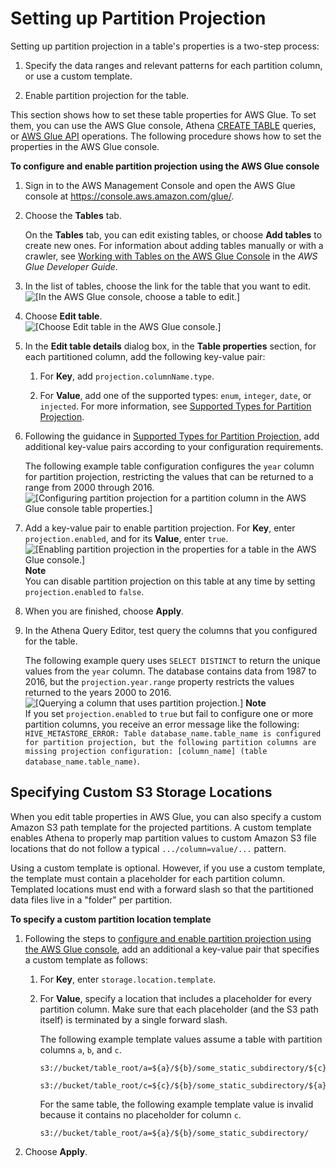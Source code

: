 # Setting up Partition Projection<a name="partition-projection-setting-up"></a>

Setting up partition projection in a table's properties is a two\-step process:

1. Specify the data ranges and relevant patterns for each partition column, or use a custom template\.

1. Enable partition projection for the table\.

This section shows how to set these table properties for AWS Glue\. To set them, you can use the AWS Glue console, Athena [CREATE TABLE](create-table.md) queries, or [AWS Glue API](https://docs.aws.amazon.com/glue/latest/dg/aws-glue-api.html) operations\. The following procedure shows how to set the properties in the AWS Glue console\.

**To configure and enable partition projection using the AWS Glue console**

1. Sign in to the AWS Management Console and open the AWS Glue console at [https://console\.aws\.amazon\.com/glue/](https://console.aws.amazon.com/glue/)\.

1. Choose the **Tables** tab\.

   On the **Tables** tab, you can edit existing tables, or choose **Add tables** to create new ones\. For information about adding tables manually or with a crawler, see [Working with Tables on the AWS Glue Console](https://docs.aws.amazon.com/glue/latest/dg/console-tables.html) in the *AWS Glue Developer Guide*\.

1. In the list of tables, choose the link for the table that you want to edit\.  
![\[In the AWS Glue console, choose a table to edit.\]](http://docs.aws.amazon.com/athena/latest/ug/images/partition-projection-1.png)

1. Choose **Edit table**\.  
![\[Choose Edit table in the AWS Glue console.\]](http://docs.aws.amazon.com/athena/latest/ug/images/partition-projection-2.png)

1. In the **Edit table details** dialog box, in the **Table properties** section, for each partitioned column, add the following key\-value pair:

   1. For **Key**, add `projection.columnName.type`\.

   1. For **Value**, add one of the supported types: `enum`, `integer`, `date`, or `injected`\. For more information, see [Supported Types for Partition Projection](partition-projection-supported-types.md)\.

1. Following the guidance in [Supported Types for Partition Projection](partition-projection-supported-types.md), add additional key\-value pairs according to your configuration requirements\.

   The following example table configuration configures the `year` column for partition projection, restricting the values that can be returned to a range from 2000 through 2016\.  
![\[Configuring partition projection for a partition column in the AWS Glue console table properties.\]](http://docs.aws.amazon.com/athena/latest/ug/images/partition-projection-3.png)

1. Add a key\-value pair to enable partition projection\. For **Key**, enter `projection.enabled`, and for its **Value**, enter `true`\.  
![\[Enabling partition projection in the properties for a table in the AWS Glue console.\]](http://docs.aws.amazon.com/athena/latest/ug/images/partition-projection-4.png)
**Note**  
You can disable partition projection on this table at any time by setting `projection.enabled` to `false`\.

1. When you are finished, choose **Apply**\.

1. In the Athena Query Editor, test query the columns that you configured for the table\.

   The following example query uses `SELECT DISTINCT` to return the unique values from the `year` column\. The database contains data from 1987 to 2016, but the `projection.year.range` property restricts the values returned to the years 2000 to 2016\.  
![\[Querying a column that uses partition projection.\]](http://docs.aws.amazon.com/athena/latest/ug/images/partition-projection-5.png)
**Note**  
If you set `projection.enabled` to `true` but fail to configure one or more partition columns, you receive an error message like the following:  
`HIVE_METASTORE_ERROR: Table database_name.table_name is configured for partition projection, but the following partition columns are missing projection configuration: [column_name] (table database_name.table_name)`\.

## Specifying Custom S3 Storage Locations<a name="partition-projection-specifying-custom-s3-storage-locations"></a>

When you edit table properties in AWS Glue, you can also specify a custom Amazon S3 path template for the projected partitions\. A custom template enables Athena to properly map partition values to custom Amazon S3 file locations that do not follow a typical `.../column=value/...` pattern\. 

Using a custom template is optional\. However, if you use a custom template, the template must contain a placeholder for each partition column\. Templated locations must end with a forward slash so that the partitioned data files live in a "folder" per partition\.

**To specify a custom partition location template**

1. Following the steps to [configure and enable partition projection using the AWS Glue console](#partition-projection-setting-up-procedure), add an additional a key\-value pair that specifies a custom template as follows:

   1. For **Key**, enter `storage.location.template`\.

   1. For **Value**, specify a location that includes a placeholder for every partition column\. Make sure that each placeholder \(and the S3 path itself\) is terminated by a single forward slash\.

      The following example template values assume a table with partition columns `a`, `b`, and `c`\.

      ```
      s3://bucket/table_root/a=${a}/${b}/some_static_subdirectory/${c}/      
      ```

      ```
      s3://bucket/table_root/c=${c}/${b}/some_static_subdirectory/${a}/${b}/${c}/${c}/      
      ```

      For the same table, the following example template value is invalid because it contains no placeholder for column `c`\.

      ```
      s3://bucket/table_root/a=${a}/${b}/some_static_subdirectory/         
      ```

1. Choose **Apply**\.